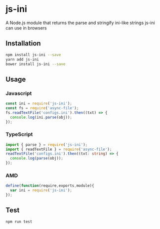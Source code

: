 # js-ini
A Node.js module that returns the parse and stringify ini-like strings
js-ini can use in browsers
## Installation 
```sh
npm install js-ini --save
yarn add js-ini
bower install js-ini --save
```
## Usage
### Javascript
```javascript
const ini = require('js-ini');
const fs = require('async-file');
fs.readTextFile('configs.ini').then((txt) => {
  console.log(ini.parse(obj));
});
```
### TypeScript
```typescript
import { parse } = require('js-ini');
import { readTextFile } = require('async-file');
readTextFile('configs.ini').then((txt: string) => {
  console.log(parse(obj));
});
```
### AMD
```javascript
define(function(require,exports,module){
  var ini = require('js-ini');
});
```
## Test 
```sh
npm run test
```
